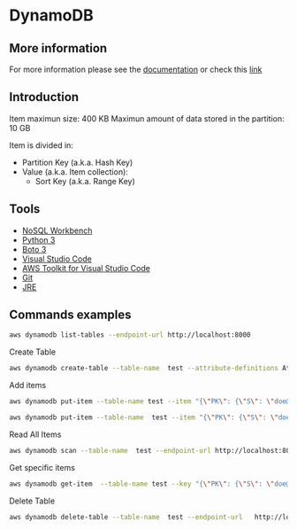 # DynamoDB

## More information 

For more information please see the [documentation](https://docs.aws.amazon.com/amazondynamodb/latest/developerguide/Introduction.html) or check this [link](https://ddb.acloudfan.com/1.service-under-the-hood/)

## Introduction 

Item maximun size: 400 KB
Maximun amount of data stored in the partition: 10 GB

Item is divided in:
* Partition Key (a.k.a. Hash Key)
* Value (a.k.a. Item collection):
    * Sort Key (a.k.a. Range Key)

## Tools

* [NoSQL Workbench](https://docs.aws.amazon.com/amazondynamodb/latest/developerguide/workbench.html)
* [Python 3](https://www.python.org/downloads/)
* [Boto 3](https://boto3.amazonaws.com/v1/documentation/api/latest/guide/quickstart.html)
* [Visual Studio Code](https://visualstudio.microsoft.com/vs/community/)
* [AWS Toolkit for Visual Studio Code](https://marketplace.visualstudio.com/items?itemName=AmazonWebServices.aws-toolkit-vscode)
* [Git](https://github.com/git-guides/install-git)
* [JRE](https://docs.oracle.com/javase/10/install/installation-jdk-and-jre-microsoft-windows-platforms.htm#JSJIG-GUID-96EB3876-8C7A-4A25-9F3A-A2983FEC016A)

## Commands examples

```bash
aws dynamodb list-tables --endpoint-url http://localhost:8000
```

Create Table

```bash
aws dynamodb create-table --table-name  test --attribute-definitions AttributeName=PK,AttributeType=S AttributeName=SK,AttributeType=S  --key-schema AttributeName=PK,KeyType=HASH AttributeName=SK,KeyType=RANGE --provisioned-throughput ReadCapacityUnits=1,WriteCapacityUnits=1 --endpoint-url http://localhost:8000
```

Add items

```bash
aws dynamodb put-item --table-name test --item "{\"PK\": {\"S\": \"doe@example.com\"}, \"SK\": {\"S\": \"John Doe\"}, \"Age\": {\"N\": \"31\"}}" --endpoint-url http://localhost:8000

aws dynamodb put-item --table-name  test --item "{\"PK\": {\"S\": \"doe@example.com\"}, \"SK\": {\"S\": \"Jane Doe\"}, \"Age\": {\"N\": \"28\"}}" --endpoint-url   http://localhost:8000
```

Read All Items

```bash
aws dynamodb scan --table-name  test --endpoint-url http://localhost:8000
```

Get specific items

```bash
aws dynamodb get-item  --table-name test --key "{\"PK\": {\"S\": \"doe@example.com\"}, \"SK\": {\"S\": \"John Doe\"}}" --endpoint-url   http://localhost:8000
```

Delete Table

```bash
aws dynamodb delete-table --table-name  test --endpoint-url   http://localhost:8000
```
